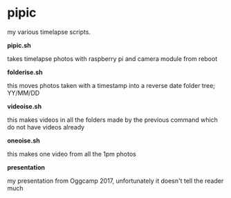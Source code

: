 # pipic
my various timelapse scripts.

**pipic.sh**

takes timelapse photos with raspberry pi and camera module from reboot

**folderise.sh**

this moves photos taken with a timestamp into a reverse date folder tree; YY/MM/DD

**videoise.sh**

this makes videos in all the folders made by the previous command which do not have videos already

**oneoise.sh**

this makes one video from all the 1pm photos

**presentation**

my presentation from Oggcamp 2017, unfortunately it doesn't tell the reader much
